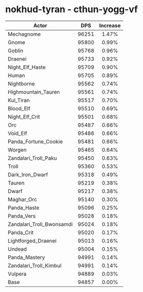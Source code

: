 # nokhud-tyran - cthun-yogg-vf
| Actor | DPS | Increase |
|---|:---:|:---:|
|Mechagnome|96251|1.47%|
|Gnome|95800|0.99%|
|Goblin|95768|0.96%|
|Draenei|95733|0.92%|
|Night_Elf_Haste|95709|0.90%|
|Human|95705|0.89%|
|Nightborne|95562|0.74%|
|Highmountain_Tauren|95561|0.74%|
|Kul_Tiran|95517|0.70%|
|Blood_Elf|95510|0.69%|
|Night_Elf_Crit|95501|0.68%|
|Orc|95487|0.66%|
|Void_Elf|95486|0.66%|
|Panda_Fortune_Cookie|95481|0.66%|
|Worgen|95465|0.64%|
|Zandalari_Troll_Paku|95450|0.63%|
|Troll|95360|0.53%|
|Dark_Iron_Dwarf|95318|0.49%|
|Tauren|95219|0.38%|
|Dwarf|95217|0.38%|
|Maghar_Orc|95140|0.30%|
|Panda_Haste|95096|0.25%|
|Panda_Vers|95028|0.18%|
|Zandalari_Troll_Bwonsamdi|95024|0.18%|
|Panda_Crit|95020|0.17%|
|Lightforged_Draenei|95013|0.16%|
|Undead|95004|0.15%|
|Panda_Mastery|94991|0.14%|
|Zandalari_Troll_Kimbul|94991|0.14%|
|Vulpera|94889|0.03%|
|Base|94857|0.00%|
